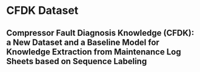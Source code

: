 # CFDK Dataset 
## Compressor Fault Diagnosis Knowledge (CFDK): a New Dataset and a Baseline Model for Knowledge Extraction from Maintenance Log Sheets based on Sequence Labeling
